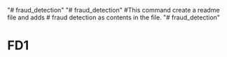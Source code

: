 "# fraud_detection" 
"# fraud_detection"  #This command create a readme file and adds # fraud detection as contents in the file.
"# fraud_detection" 
# FD1
